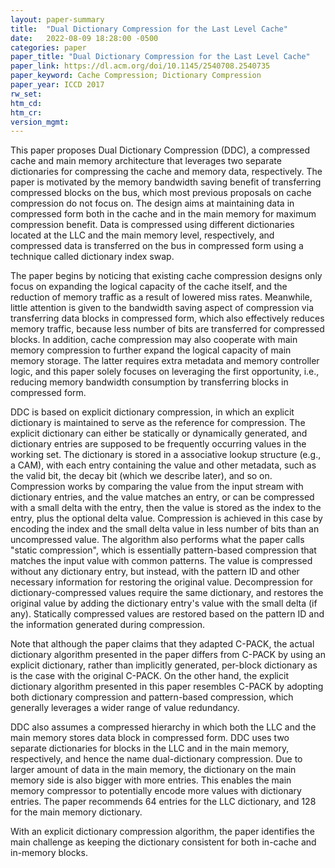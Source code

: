 ```yaml
---
layout: paper-summary
title:  "Dual Dictionary Compression for the Last Level Cache"
date:   2022-08-09 18:28:00 -0500
categories: paper
paper_title: "Dual Dictionary Compression for the Last Level Cache"
paper_link: https://dl.acm.org/doi/10.1145/2540708.2540735
paper_keyword: Cache Compression; Dictionary Compression
paper_year: ICCD 2017
rw_set:
htm_cd:
htm_cr:
version_mgmt:
---
```


This paper proposes Dual Dictionary Compression (DDC), a compressed cache and main memory architecture that
leverages two separate dictionaries for compressing the cache and memory data, respectively.
The paper is motivated by the memory bandwidth saving benefit of transferring compressed blocks on the bus,
which most previous proposals on cache compression do not focus on.
The design aims at maintaining data in compressed form both in the cache and in the main memory for maximum
compression benefit.
Data is compressed using different dictionaries located at the LLC and the main memory level, respectively, and 
compressed data is transferred on the bus in compressed form using a technique called dictionary index swap.

The paper begins by noticing that existing cache compression designs only focus on expanding the logical capacity of
the cache itself, and the reduction of memory traffic as a result of lowered miss rates. 
Meanwhile, little attention is given to the bandwidth saving aspect of compression via transferring data blocks in
compressed form, which also effectively reduces memory traffic, because less number of bits are transferred for
compressed blocks.
In addition, cache compression may also cooperate with main memory compression to further expand the 
logical capacity of main memory storage.
The latter requires extra metadata and memory controller logic, and this paper solely focuses on leveraging the 
first opportunity, i.e., reducing memory bandwidth consumption by transferring blocks in compressed form.

DDC is based on explicit dictionary compression, in which an explicit dictionary is maintained to serve as the 
reference for compression. The explicit dictionary can either be statically or dynamically generated, and 
dictionary entries are supposed to be frequently occurring values in the working set.
The dictionary is stored in a associative lookup structure (e.g., a CAM), with each entry containing the value
and other metadata, such as the valid bit, the decay bit (which we describe later), and so on.
Compression works by comparing the value from the input stream with dictionary entries, and the value matches an
entry, or can be compressed with a small delta with the entry, then the value is stored as the index to the entry,
plus the optional delta value. Compression is achieved in this case by encoding the index and the small delta value
in less number of bits than an uncompressed value.
The algorithm also performs what the paper calls "static compression", which is essentially pattern-based compression
that matches the input value with common patterns. The value is compressed without any dictionary entry, but instead,
with the pattern ID and other necessary information for restoring the original value. 
Decompression for dictionary-compressed values require the same dictionary, and restores the original value 
by adding the dictionary entry's value with the small delta (if any).
Statically compressed values are restored based on the pattern ID and the information generated during compression.

Note that although the paper claims that they adapted C-PACK, the actual dictionary algorithm presented in the 
paper differs from C-PACK by using an explicit dictionary, rather than implicitly generated, per-block dictionary
as is the case with the original C-PACK.
On the other hand, the explicit dictionary algorithm presented in this paper resembles C-PACK by adopting both
dictionary compression and pattern-based compression, which generally leverages a wider range of value redundancy.

DDC also assumes a compressed hierarchy in which both the LLC and the main memory stores data block in compressed
form. DDC uses two separate dictionaries for blocks in the LLC and in the main memory, respectively, and hence 
the name dual-dictionary compression.
Due to larger amount of data in the main memory, the dictionary on the main memory side is also bigger with more 
entries. This enables the main memory compressor to potentially encode more values with dictionary entries.
The paper recommends 64 entries for the LLC dictionary, and 128 for the main memory dictionary.

With an explicit dictionary compression algorithm, the paper identifies the main challenge as keeping the 
dictionary consistent for both in-cache and in-memory blocks. 

